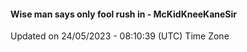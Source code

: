 #### Wise man says only fool rush in - McKidKneeKaneSir
Updated on 24/05/2023 - 08:10:39 (UTC) Time Zone
